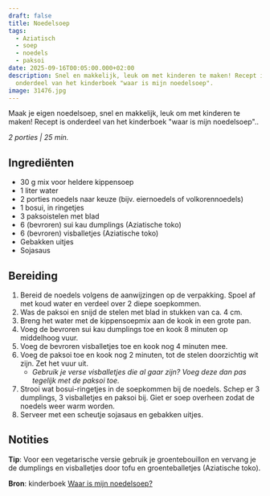 ```yaml
---
draft: false
title: Noedelsoep
tags:
  - Aziatisch
  - soep
  - noedels
  - paksoi
date: 2025-09-16T00:05:00.000+02:00
description: Snel en makkelijk, leuk om met kinderen te maken! Recept is
  onderdeel van het kinderboek "waar is mijn noedelsoep".
image: 31476.jpg
---
```

Maak je eigen noedelsoep, snel en makkelijk, leuk om met kinderen te maken! Recept is onderdeel van het kinderboek "waar is mijn noedelsoep"..  

*2 porties | 25 min.*

## Ingrediënten

* 30 g mix voor heldere kippensoep  
* 1 liter water  
* 2 porties noedels naar keuze (bijv. eiernoedels of volkorennoedels)  
* 1 bosui, in ringetjes  
* 3 paksoistelen met blad  
* 6 (bevroren) sui kau dumplings (Aziatische toko)  
* 6 (bevroren) visballetjes (Aziatische toko)  
* Gebakken uitjes  
* Sojasaus  


## Bereiding

1. Bereid de noedels volgens de aanwijzingen op de verpakking. Spoel af met koud water en verdeel over 2 diepe soepkommen.  
2. Was de paksoi en snijd de stelen met blad in stukken van ca. 4 cm.  
3. Breng het water met de kippensoepmix aan de kook in een grote pan.  
4. Voeg de bevroren sui kau dumplings toe en kook 8 minuten op middelhoog vuur.  
5. Voeg de bevroren visballetjes toe en kook nog 4 minuten mee.  
6. Voeg de paksoi toe en kook nog 2 minuten, tot de stelen doorzichtig wit zijn. Zet het vuur uit.  
   - *Gebruik je verse visballetjes die al gaar zijn? Voeg deze dan pas tegelijk met de paksoi toe.*  
7. Strooi wat bosui-ringetjes in de soepkommen bij de noedels. Schep er 3 dumplings, 3 visballetjes en paksoi bij. Giet er soep overheen zodat de noedels weer warm worden.  
8. Serveer met een scheutje sojasaus en gebakken uitjes.  

## Notities

**Tip**: Voor een vegetarische versie gebruik je groentebouillon en vervang je de dumplings en visballetjes door tofu en groenteballetjes (Aziatische toko).  

**Bron**: kinderboek [Waar is mijn noedelsoep?](https://www.google.com/url?sa=t&source=web&rct=j&opi=89978449&url=https://www.bol.com/nl/nl/p/waar-is-mijn-noedelsoep/9200000114396573/&ved=2ahUKEwjO2bnV5NuPAxXz8bsIHUpmOHUQFnoECCcQAQ&usg=AOvVaw3w9gFiJDXecTMKz19r_99j)
